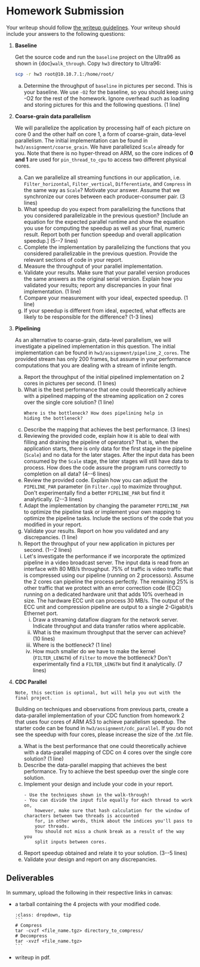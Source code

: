 # Homework Submission

Your writeup should follow [the writeup guidelines](../writeup_guidelines).
Your writeup should include your answers to the following questions:

<style type="text/css">
    ol { list-style-type: decimal; }
    ol ol { list-style-type: lower-alpha; }
    ol ol ol { list-style-type: lower-roman; }
</style>

1. **Baseline**
    
    Get the source code and run the `baseline` project on the Ultra96 as shown in
    {doc}`walk_through`.
    Copy `hw3` directory to Ultra96:
    ```bash
    scp -r hw3 root@10.10.7.1:/home/root/
    ```

    1. Determine the throughput of `baseline` in pictures per
        second.  This is your baseline. We use `-O2` for the baseline, so you
        should keep using -O2 for the rest of the homework. Ignore overhead 
        such as loading and storing pictures for this and the following 
        questions. (1 line)

2. **Coarse-grain data parallelism**
    
    We will parallelize the application by processing half of each
    picture on core 0 and the other half on core 1, a form of
    coarse-grain, data-level parallelism.
    The initial implementation can be found in `hw3/assignment/coarse_grain`.
    We have parallelized `Scale` already for you. Note that there is no hyper-thread on ARM,
    so the core indices of **0 and 1** are used for `pin_thread_to_cpu` to access two different physical cores.
    1. Can we parallelize all streaming functions in our application, i.e.
        `Filter_horizontal`, `Filter_vertical`, `Differentiate`,
        and `Compress` in the same way as `Scale`?  Motivate your
        answer.  Assume that we synchronize our cores between each producer-consumer pair.
        (3 lines)
    2. What speedup do you expect from parallelizing the functions
        that you considered parallelizable in the previous question? 
        [Include an equation for the expected parallel runtime and
        show the equation you use for computing the speedup as well as your
        final, numeric result.  Report both per function speedup and
        overall application speedup.] (5--7 lines)
    3. Complete the implementation by parallelizing the functions
        that you considered parallelizable in the previous question.  Provide
        the relevant sections of code in your report.
    4. Measure the throughput of your parallel implementation.
        <!-- 
        ```{hint}
        - Use htop to make sure you measure a clean run where your threads
        get mostly exclusive access to cores on the machine; if the
		cores on the biglab
        machine are being used up by others, wait for their jobs to finish or
        try a different machine.
		- This applies to all of your parallel timing measurements in this
        assignment. 
        ```
         -->
    5. Validate your results.  Make sure that your parallel
        version produces the same answers as the original serial
        version.  Explain how you validated your results; report any
        discrepancies in your final implementation.  (1 line)
    6. Compare your measurement with your ideal, expected speedup. (1 line)
    7. If your speedup is different from ideal, expected, what
        effects are likely to be responsible for the difference? (1-3 lines)

3. **Pipelining**
    
    As an alternative to coarse-grain, data-level parallelism, we will
    investigate a pipelined implementation in this question.  The initial
    implementation can be found in `hw3/assignment/pipeline_2_cores`.
    The provided stream has only $200$ frames, but
    assume in your performance computations that you are dealing with a
    stream of infinite length.
    1. Report the throughput of the initial pipelined 
        implementation on 2 cores in
        pictures per second. (1 lines)
    2. What is the best performance that one could theoretically
        achieve with a pipelined mapping of the streaming application on 2 cores over 
        the single core solution?
        (1 line)
        ```{hint}
        Where is the bottleneck? How does pipelining help in
        hiding the bottleneck?
        ```
    3. Describe the mapping that achieves the best performance. (3 lines)
    4. Reviewing the provided code, explain how it is able to
        deal with filling and draining the pipeline of operators?
        That is, when the application starts, there is only data for
        the first stage in the pipeline (`Scale`) and no data for the
        later stages.  After the input data has been consumed by
        the `Scale` stage, the later stages will still have data to
        process.  How does the code assure the program runs correctly
        to completion on all data?  (4--6 lines)
    5. Review the provided code.  Explain how you can adjust the
        `PIPELINE_PAR` parameter (in `Filter.cpp`) to maximize throughput. 
        Don't experimentally find a better `PIPELINE_PAR` but find it analytically. (2--3 lines)
    6. Adapt the implementation by changing the parameter
        `PIPELINE_PAR` to optimize the pipeline task or
        implement your own mapping to optimize the 
        pipeline tasks. Include the sections of the code that you modified
        in your report.
    7. Validate your results.  Report on how you validated
        and any discrepancies. (1 line)
    8. Report the throughput of your new application in pictures per
            second.  (1--2 lines)
    9. Let's investigate the performance if we incorporate the optimized
        pipeline in a video broadcast server.  The input data is read from 
        an interface with $80$ MB/s throughput.  $75\%$ of traffic is
        video traffic that is compressed using our pipeline (running on
        2 processors). Assume the 2 cores can pipeline the process perfectly. The remaining
        $25\%$ is other traffic that we protect with an error correction code
        (ECC) running on a dedicated hardware unit that adds $10\%$
        overhead in size.  The hardware ECC unit can process $30$ MB/s.
        The output of the ECC unit and compression pipeline are 
        output to a single $2$-Gigabit/s Ethernet port.
        1. Draw a streaming dataflow diagram for the network server.
            Indicate throughput and data transfer ratios where applicable.
        2. What is the maximum throughput that the server can achieve? (10 lines)
        3. Where is the bottleneck? (1 line)
        4. How much smaller do we have to make the kernel (`FILTER_LENGTH`) of
            `Filter` to move the bottleneck? Don't experimentally find a `FILTER_LENGTH` but find it analytically. (7 lines)

4. **CDC Parallel**
    ```{note}
    Note, this section is optional, but will help you out with the final project.
    ```
    Building on techniques and observations from previous parts,
    create a data-parallel implementation of your CDC function from homework 2 
    that uses four cores of ARM A53 to achieve
    parallelism speedup. The starter code can be found in `hw3/assignment/cdc_parallel`.
    If you do not see the speedup with four cores, please increase the size of the .txt file.
    1. What is the best performance that one could theoretically
        achieve with a data-parallel mapping of CDC on 4 cores over the
        single core solution?
        (1 line)
    2. Describe the data-parallel mapping that achieves the best performance.
        Try to achieve the best speedup over the single core solution.
    3. Implement your design and include your code  in your report.
        ```{hint}
        - Use the techniques shown in the walk-through!
        - You can divide the input file equally for each thread to work on,
            however, make sure that hash calculation for the window of characters between two threads is accounted
            for, in other words, think about the indices you'll pass to
            your threads.
			You should not miss a chunk break as a result of the way you
            split inputs between cores.
        ```
    4. Report speedup obtained and relate it to your solution. (3--5 lines)
    5. Validate your design and report on any discrepancies.

## Deliverables
In summary, upload the following in their respective links in canvas:
  - a tarball containing the 4 projects with your modified code.
    ````{admonition} Quick linux commands for tar files
    :class: dropdown, tip
    ```
    # Compress
    tar -cvzf <file_name.tgz> directory_to_compress/
    # Decompress
    tar -xvzf <file_name.tgz>
    ```
    ````
  - writeup in pdf.

